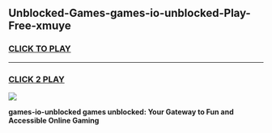
## Unblocked-Games-games-io-unblocked-Play-Free-xmuye
<h3>
<a href="https://premium76.site?title=games-io-unblocked&ref=18A">CLICK TO PLAY</a></h3>
<hr>

<h3>
<a href="https://premium76.site?title=games-io-unblocked&ref=18A">CLICK 2 PLAY</a>
  
</h3>

<a href="https://premium76.site?title=games-io-unblocked&ref=18A"><img src="https://clearcache.store/games.png"></a>


**games-io-unblocked games unblocked: Your Gateway to Fun and Accessible Online Gaming**
